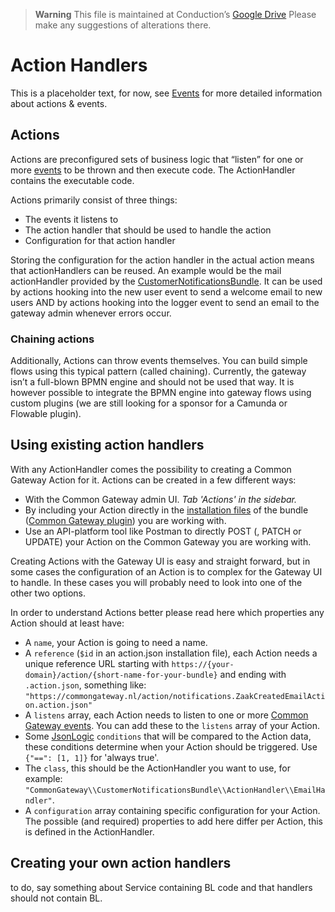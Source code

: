 > **Warning**
> This file is maintained at Conduction’s [Google Drive](https://docs.google.com/document/d/1qNErKlzI5LfjoK68COdKNcElydBz2PbSpz6J-hHL2ms/edit) Please make any suggestions of alterations there.

# Action Handlers

This is a placeholder text, for now, see [Events](Events.md) for more detailed information about actions & events.

## Actions

Actions are preconfigured sets of business logic that “listen” for one or more [events](Events.md) to be thrown and then execute code. The ActionHandler contains the executable code.

Actions primarily consist of three things:
- The events it listens to
- The action handler that should be used to handle the action
- Configuration for that action handler

Storing the configuration for the action handler in the actual action means that actionHandlers can be reused. An example would be the mail actionHandler provided by the [CustomerNotificationsBundle](https://github.com/commonGateway/customernotificationsBundle). It can be used by actions hooking into the new user event to send a welcome email to new users AND by actions hooking into the logger event to send an email to the gateway admin whenever errors occur.

### Chaining actions

Additionally, Actions can throw events themselves. You can build simple flows using this typical pattern (called chaining). Currently, the gateway isn’t a full-blown BPMN engine and should not be used that way. It is however possible to integrate the BPMN engine into gateway flows using custom plugins (we are still looking for a sponsor for a Camunda or Flowable plugin).

## Using existing action handlers

With any ActionHandler comes the possibility to creating a Common Gateway Action for it.
Actions can be created in a few different ways:
- With the Common Gateway admin UI. _Tab 'Actions' in the sidebar._
- By including your Action directly in the [installation files](Plugins.md#adding-core-schemas-to-your-plugin) of the bundle ([Common Gateway plugin](Plugins.md)) you are working with.
- Use an API-platform tool like Postman to directly POST (, PATCH or UPDATE) your Action on the Common Gateway you are working with.

Creating Actions with the Gateway UI is easy and straight forward, but in some cases the configuration of an Action is to complex for the Gateway UI to handle.
In these cases you will probably need to look into one of the other two options.

In order to understand Actions better please read here which properties any Action should at least have:
- A `name`, your Action is going to need a name.
- A `reference` (`$id` in an action.json installation file), each Action needs a unique reference URL starting with `https://{your-domain}/action/{short-name-for-your-bundle}` and ending with `.action.json`, something like: `"https://commongateway.nl/action/notifications.ZaakCreatedEmailAction.action.json"`
- A `listens` array, each Action needs to listen to one or more [Common Gateway events](Events.md). You can add these to the `listens` array of your Action.
- Some [JsonLogic](https://jsonlogic.com/) `conditions` that will be compared to the Action data, these conditions determine when your Action should be triggered. Use `{"==": [1, 1]}` for 'always true'.
- The `class`, this should be the ActionHandler you want to use, for example: `"CommonGateway\\CustomerNotificationsBundle\\ActionHandler\\EmailHandler"`.
- A `configuration` array containing specific configuration for your Action. The possible (and required) properties to add here differ per Action, this is defined in the ActionHandler.

## Creating your own action handlers

to do, say something about Service containing BL code and that handlers should not contain BL. 
